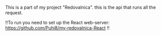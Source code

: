 This is a part of my project "Redovalnica". this is the api that runs all the request.

!!To run you need to set up the React web-server: https://github.com/Puhi8/my-redovalnica-React !!